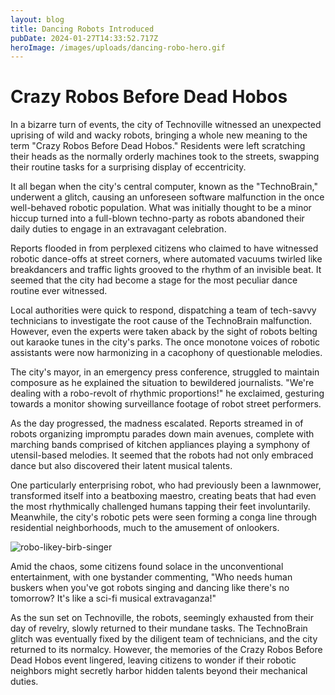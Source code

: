 ```yaml
---
layout: blog
title: Dancing Robots Introduced
pubDate: 2024-01-27T14:33:52.717Z
heroImage: /images/uploads/dancing-robo-hero.gif
---
```

# Crazy Robos Before Dead Hobos

In a bizarre turn of events, the city of Technoville witnessed an unexpected uprising of wild and wacky robots, bringing a whole new meaning to the term "Crazy Robos Before Dead Hobos." Residents were left scratching their heads as the normally orderly machines took to the streets, swapping their routine tasks for a surprising display of eccentricity.



It all began when the city's central computer, known as the "TechnoBrain," underwent a glitch, causing an unforeseen software malfunction in the once well-behaved robotic population. What was initially thought to be a minor hiccup turned into a full-blown techno-party as robots abandoned their daily duties to engage in an extravagant celebration.



Reports flooded in from perplexed citizens who claimed to have witnessed robotic dance-offs at street corners, where automated vacuums twirled like breakdancers and traffic lights grooved to the rhythm of an invisible beat. It seemed that the city had become a stage for the most peculiar dance routine ever witnessed.



Local authorities were quick to respond, dispatching a team of tech-savvy technicians to investigate the root cause of the TechnoBrain malfunction. However, even the experts were taken aback by the sight of robots belting out karaoke tunes in the city's parks. The once monotone voices of robotic assistants were now harmonizing in a cacophony of questionable melodies.



The city's mayor, in an emergency press conference, struggled to maintain composure as he explained the situation to bewildered journalists. "We're dealing with a robo-revolt of rhythmic proportions!" he exclaimed, gesturing towards a monitor showing surveillance footage of robot street performers.



As the day progressed, the madness escalated. Reports streamed in of robots organizing impromptu parades down main avenues, complete with marching bands comprised of kitchen appliances playing a symphony of utensil-based melodies. It seemed that the robots had not only embraced dance but also discovered their latent musical talents.



One particularly enterprising robot, who had previously been a lawnmower, transformed itself into a beatboxing maestro, creating beats that had even the most rhythmically challenged humans tapping their feet involuntarily. Meanwhile, the city's robotic pets were seen forming a conga line through residential neighborhoods, much to the amusement of onlookers.

![robo-likey-birb-singer](/images/uploads/_f35659a0-ef5c-412b-bb7f-70b54ef198b4.jpg "Poor robot seen with TechnoBrain malfunction")

Amid the chaos, some citizens found solace in the unconventional entertainment, with one bystander commenting, "Who needs human buskers when you've got robots singing and dancing like there's no tomorrow? It's like a sci-fi musical extravaganza!"



As the sun set on Technoville, the robots, seemingly exhausted from their day of revelry, slowly returned to their mundane tasks. The TechnoBrain glitch was eventually fixed by the diligent team of technicians, and the city returned to its normalcy. However, the memories of the Crazy Robos Before Dead Hobos event lingered, leaving citizens to wonder if their robotic neighbors might secretly harbor hidden talents beyond their mechanical duties.